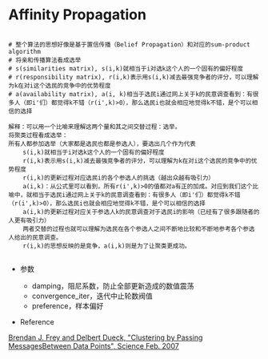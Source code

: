 # Affinity Propagation

```text

# 整个算法的思想好像是基于置信传播（Belief Propagation）和对应的sum-product algorithm
# 将亲和传播算法看成选举
# s(similarities matrix), s(i,k)就相当于i对选k这个人的一个固有的偏好程度
# r(responsibility matrix), r(i,k)表示用s(i,k)减去最强竞争者的评分，可以理解为k在对i这个选民的竞争中的优势程度
# a(availability matrix), a(i, k)相当于选民i通过网上关于k的民意调查看到：有很多人（即i'们）都觉得k不错（r(i',k)>0），那么选民i也就会相应地觉得k不错，是个可以相信的选择

解释：可以用一个比喻来理解这两个量和其之间交替过程：选举。
将聚类过程看成选举：
所有人都参加选举（大家都是选民也都是参选人），要选出几个作为代表
	s(i,k)就相当于i对选k这个人的一个固有的偏好程度
    r(i,k)表示用s(i,k)减去最强竞争者的评分，可以理解为k在对i这个选民的竞争中的优势程度
    r(i,k)的更新过程对应选民i的各个参选人的挑选（越出众越有吸引力）
    a(i,k)：从公式里可以看到，所有r(i',k)>0的值都对a有正的加成。对应到我们这个比喻中，就相当于选民i通过网上关于k的民意调查看到：有很多人（即i'们）都觉得k不错（r(i',k)>0），那么选民i也就会相应地觉得k不错，是个可以相信的选择
    a(i,k)的更新过程对应关于参选人k的民意调查对于选民i的影响（已经有了很多跟随者的人更有吸引力）
    两者交替的过程也就可以理解为选民在各个参选人之间不断地比较和不断地参考各个参选人给出的民意调查。
    r(i,k)的思想反映的是竞争，a(i,k)则是为了让聚类更成功。
    
```

+ 参数
  + damping，阻尼系数，防止全部更新造成的数值震荡
  + convergence_iter，迭代中止轮数阀值
  + preference，样本偏好

+ Reference

[Brendan J. Frey and Delbert Dueck, "Clustering by Passing MessagesBetween Data Points", Science Feb. 2007]()